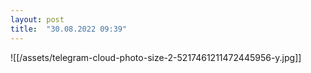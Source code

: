 ```yaml
---
layout: post
title:  "30.08.2022 09:39"
---
```



![[/assets/telegram-cloud-photo-size-2-5217461211472445956-y.jpg]]